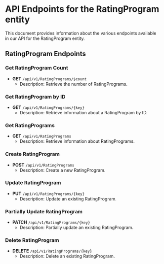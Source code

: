 # API Endpoints for the RatingProgram entity

This document provides information about the various endpoints available in our API for the RatingProgram entity.

## RatingProgram Endpoints

### Get RatingProgram Count
- **GET** `/api/v1/RatingPrograms/$count`
  - Description: Retrieve the number of RatingPrograms.

### Get RatingProgram by ID
- **GET** `/api/v1/RatingPrograms/{key}`
  - Description: Retrieve information about a RatingProgram by ID.
  
### Get RatingPrograms
- **GET** `/api/v1/RatingPrograms`
  - Description: Retrieve information about RatingPrograms.

### Create RatingProgram
- **POST** `/api/v1/RatingPrograms`
  - Description: Create a new RatingProgram.

### Update RatingProgram
- **PUT** `/api/v1/RatingPrograms/{key}`
  - Description: Update an existing RatingProgram.

### Partially Update RatingProgram
- **PATCH** `/api/v1/RatingPrograms/{key}`
  - Description: Partially update an existing RatingProgram.
 
### Delete RatingProgram
- **DELETE** `/api/v1/RatingPrograms/{key}`
  - Description: Delete an existing RatingProgram.

